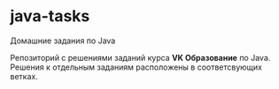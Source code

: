 # java-tasks
Домашние задания по Java 

Репозиторий с решениями заданий курса **VK Образование** по Java. Решения к отдельным заданиям расположены в соответсвующих ветках.
